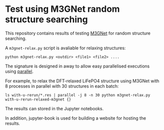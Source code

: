 # Test using M3GNet random structure searching


This repository contains results of testing [M3GNet](https://github.com/materialsvirtuallab/m3gnet) for random structure searching. 


A `m3gnet-relax.py` script is avaliable for relaxing structures:


```
python m3gnet-relax.py <outdir> <file1> <file2> ....
```

The signature is designed in away to allow easy parallelised executions using [parallel](https://www.gnu.org/software/parallel/). 

For example, to relax the DFT-relaxed LiFePO4 structure using M3GNet with 8 processes in parallel with 30 structures in each batch:

```
ls with-u-rerun/*.res | parallel -j 8 -n 30 python m3gnet-relax.py with-u-rerun-relaxed-m3gnet {}
```


The results can stored in the Jupyter notebooks. 

In addition, jupyter-book is used for building a website for hosting the results.
